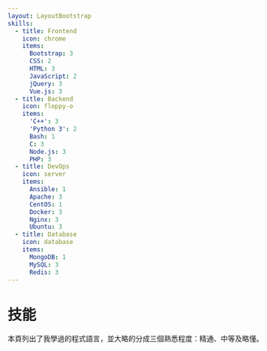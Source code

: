 ```yaml
---
layout: LayoutBootstrap
skills:
  - title: Frontend
    icon: chrome
    items:
      Bootstrap: 3
      CSS: 2
      HTML: 3
      JavaScript: 2
      jQuery: 3
      Vue.js: 3
  - title: Backend
    icon: floppy-o
    items: 
      'C++': 3
      'Python 3': 2
      Bash: 1
      C: 3
      Node.js: 3
      PHP: 3
  - title: DevOps
    icon: server
    items:
      Ansible: 1
      Apache: 3
      CentOS: 1
      Docker: 3
      Nginx: 3
      Ubuntu: 3
  - title: Database
    icon: database
    items:
      MongoDB: 1
      MySQL: 3
      Redis: 3
---
```

# <span class="fa fa-bar-chart-o fa-rotate-90 fa-fw"></span> 技能

本頁列出了我學過的程式語言，並大略的分成三個熟悉程度：精通、中等及略懂。

<div class="row">
  <div class="col-md-6 p-md-2">
    <SkillCard :skill="$page.frontmatter.skills[0]"/>
    <SkillCard :skill="$page.frontmatter.skills[2]"/>
  </div>
  <div class="col-md-6 p-md-2">
    <SkillCard :skill="$page.frontmatter.skills[1]"/>
    <SkillCard :skill="$page.frontmatter.skills[3]"/>
  </div>
</div>